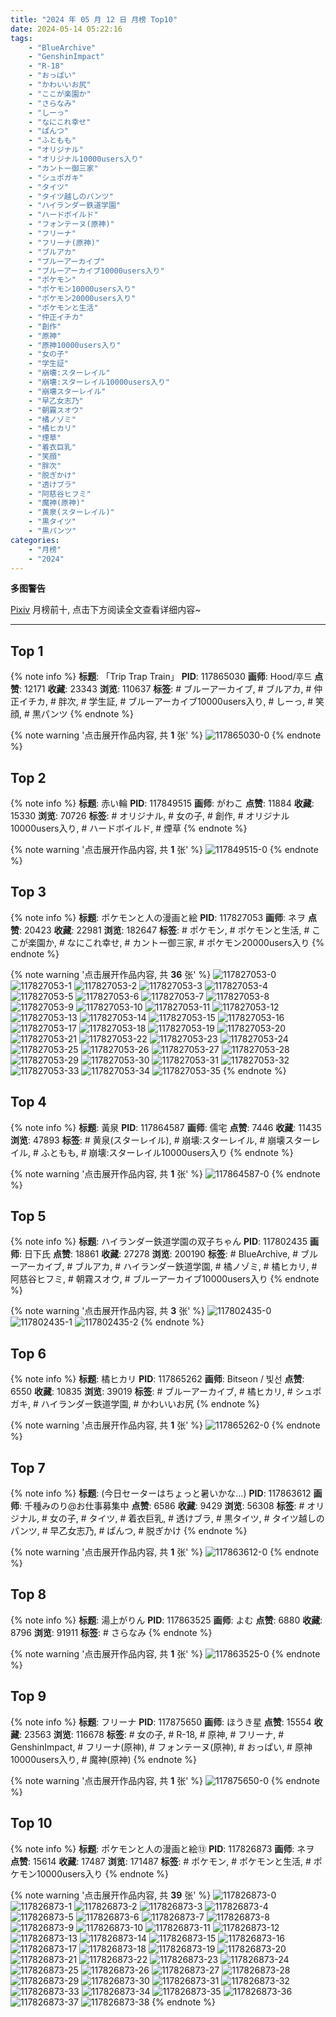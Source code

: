 ```yaml
---
title: "2024 年 05 月 12 日 月榜 Top10"
date: 2024-05-14 05:22:16
tags:
    - "BlueArchive"
    - "GenshinImpact"
    - "R-18"
    - "おっぱい"
    - "かわいいお尻"
    - "ここが楽園か"
    - "さらなみ"
    - "しーっ"
    - "なにこれ幸せ"
    - "ぱんつ"
    - "ふともも"
    - "オリジナル"
    - "オリジナル10000users入り"
    - "カントー御三家"
    - "シュポガキ"
    - "タイツ"
    - "タイツ越しのパンツ"
    - "ハイランダー鉄道学園"
    - "ハードボイルド"
    - "フォンテーヌ(原神)"
    - "フリーナ"
    - "フリーナ(原神)"
    - "ブルアカ"
    - "ブルーアーカイブ"
    - "ブルーアーカイブ10000users入り"
    - "ポケモン"
    - "ポケモン10000users入り"
    - "ポケモン20000users入り"
    - "ポケモンと生活"
    - "仲正イチカ"
    - "創作"
    - "原神"
    - "原神10000users入り"
    - "女の子"
    - "学生証"
    - "崩壊:スターレイル"
    - "崩壊:スターレイル10000users入り"
    - "崩壊スターレイル"
    - "早乙女志乃"
    - "朝霧スオウ"
    - "橘ノゾミ"
    - "橘ヒカリ"
    - "煙草"
    - "着衣巨乳"
    - "笑顔"
    - "胖次"
    - "脱ぎかけ"
    - "透けブラ"
    - "阿慈谷ヒフミ"
    - "魔神(原神)"
    - "黄泉(スターレイル)"
    - "黒タイツ"
    - "黒パンツ"
categories:
    - "月榜"
    - "2024"
---
```


<i class="fa fa-triangle-exclamation"></i>**多图警告**<i class="fa fa-triangle-exclamation"></i>

[Pixiv](https://www.pixiv.net/) 月榜前十, 点击下方阅读全文查看详细内容~

<!-- more -->

---

## Top 1

{% note info %}
**标题**: 「Trip Trap Train」
**PID**: 117865030 **画师**: Hood/후드
**点赞**: 12171 **收藏**: 23343 **浏览**: 110637
**标签**: # ブルーアーカイブ, # ブルアカ, # 仲正イチカ, # 胖次, # 学生証, # ブルーアーカイブ10000users入り, # しーっ, # 笑顔, # 黒パンツ
{% endnote %}

{% note warning '点击展开作品内容, 共 **1** 张' %}
![117865030-0](https://i.pixiv.re/img-original/img/2024/04/15/18/15/38/117865030_p0.png)
{% endnote %}

## Top 2

{% note info %}
**标题**: 赤い輪
**PID**: 117849515 **画师**: がわこ
**点赞**: 11884 **收藏**: 15330 **浏览**: 70726
**标签**: # オリジナル, # 女の子, # 創作, # オリジナル10000users入り, # ハードボイルド, # 煙草
{% endnote %}

{% note warning '点击展开作品内容, 共 **1** 张' %}
![117849515-0](https://i.pixiv.re/img-original/img/2024/04/15/00/42/48/117849515_p0.png)
{% endnote %}

## Top 3

{% note info %}
**标题**: ポケモンと人の漫画と絵
**PID**: 117827053 **画师**: ネヲ
**点赞**: 20423 **收藏**: 22981 **浏览**: 182647
**标签**: # ポケモン, # ポケモンと生活, # ここが楽園か, # なにこれ幸せ, # カントー御三家, # ポケモン20000users入り
{% endnote %}

{% note warning '点击展开作品内容, 共 **36** 张' %}
![117827053-0](https://i.pixiv.re/img-original/img/2024/04/14/12/43/59/117827053_p0.png)
![117827053-1](https://i.pixiv.re/img-original/img/2024/04/14/12/43/59/117827053_p1.png)
![117827053-2](https://i.pixiv.re/img-original/img/2024/04/14/12/43/59/117827053_p2.png)
![117827053-3](https://i.pixiv.re/img-original/img/2024/04/14/12/43/59/117827053_p3.png)
![117827053-4](https://i.pixiv.re/img-original/img/2024/04/14/12/43/59/117827053_p4.png)
![117827053-5](https://i.pixiv.re/img-original/img/2024/04/14/12/43/59/117827053_p5.png)
![117827053-6](https://i.pixiv.re/img-original/img/2024/04/14/12/43/59/117827053_p6.png)
![117827053-7](https://i.pixiv.re/img-original/img/2024/04/14/12/43/59/117827053_p7.png)
![117827053-8](https://i.pixiv.re/img-original/img/2024/04/14/12/43/59/117827053_p8.png)
![117827053-9](https://i.pixiv.re/img-original/img/2024/04/14/12/43/59/117827053_p9.png)
![117827053-10](https://i.pixiv.re/img-original/img/2024/04/14/12/43/59/117827053_p10.png)
![117827053-11](https://i.pixiv.re/img-original/img/2024/04/14/12/43/59/117827053_p11.png)
![117827053-12](https://i.pixiv.re/img-original/img/2024/04/14/12/43/59/117827053_p12.png)
![117827053-13](https://i.pixiv.re/img-original/img/2024/04/14/12/43/59/117827053_p13.png)
![117827053-14](https://i.pixiv.re/img-original/img/2024/04/14/12/43/59/117827053_p14.png)
![117827053-15](https://i.pixiv.re/img-original/img/2024/04/14/12/43/59/117827053_p15.png)
![117827053-16](https://i.pixiv.re/img-original/img/2024/04/14/12/43/59/117827053_p16.png)
![117827053-17](https://i.pixiv.re/img-original/img/2024/04/14/12/43/59/117827053_p17.png)
![117827053-18](https://i.pixiv.re/img-original/img/2024/04/14/12/43/59/117827053_p18.png)
![117827053-19](https://i.pixiv.re/img-original/img/2024/04/14/12/43/59/117827053_p19.png)
![117827053-20](https://i.pixiv.re/img-original/img/2024/04/14/12/43/59/117827053_p20.png)
![117827053-21](https://i.pixiv.re/img-original/img/2024/04/14/12/43/59/117827053_p21.png)
![117827053-22](https://i.pixiv.re/img-original/img/2024/04/14/12/43/59/117827053_p22.png)
![117827053-23](https://i.pixiv.re/img-original/img/2024/04/14/12/43/59/117827053_p23.png)
![117827053-24](https://i.pixiv.re/img-original/img/2024/04/14/12/43/59/117827053_p24.png)
![117827053-25](https://i.pixiv.re/img-original/img/2024/04/14/12/43/59/117827053_p25.png)
![117827053-26](https://i.pixiv.re/img-original/img/2024/04/14/12/43/59/117827053_p26.png)
![117827053-27](https://i.pixiv.re/img-original/img/2024/04/14/12/43/59/117827053_p27.png)
![117827053-28](https://i.pixiv.re/img-original/img/2024/04/14/12/43/59/117827053_p28.png)
![117827053-29](https://i.pixiv.re/img-original/img/2024/04/14/12/43/59/117827053_p29.png)
![117827053-30](https://i.pixiv.re/img-original/img/2024/04/14/12/43/59/117827053_p30.png)
![117827053-31](https://i.pixiv.re/img-original/img/2024/04/14/12/43/59/117827053_p31.png)
![117827053-32](https://i.pixiv.re/img-original/img/2024/04/14/12/43/59/117827053_p32.png)
![117827053-33](https://i.pixiv.re/img-original/img/2024/04/14/12/43/59/117827053_p33.png)
![117827053-34](https://i.pixiv.re/img-original/img/2024/04/14/12/43/59/117827053_p34.png)
![117827053-35](https://i.pixiv.re/img-original/img/2024/04/14/12/43/59/117827053_p35.png)
{% endnote %}

## Top 4

{% note info %}
**标题**: 黃泉
**PID**: 117864587 **画师**: 儒宅
**点赞**: 7446 **收藏**: 11435 **浏览**: 47893
**标签**: # 黄泉(スターレイル), # 崩壊:スターレイル, # 崩壊スターレイル, # ふともも, # 崩壊:スターレイル10000users入り
{% endnote %}

{% note warning '点击展开作品内容, 共 **1** 张' %}
![117864587-0](https://i.pixiv.re/img-original/img/2024/04/15/18/00/14/117864587_p0.jpg)
{% endnote %}

## Top 5

{% note info %}
**标题**: ハイランダー鉄道学園の双子ちゃん
**PID**: 117802435 **画师**: 日下氏
**点赞**: 18861 **收藏**: 27278 **浏览**: 200190
**标签**: # BlueArchive, # ブルーアーカイブ, # ブルアカ, # ハイランダー鉄道学園, # 橘ノゾミ, # 橘ヒカリ, # 阿慈谷ヒフミ, # 朝霧スオウ, # ブルーアーカイブ10000users入り
{% endnote %}

{% note warning '点击展开作品内容, 共 **3** 张' %}
![117802435-0](https://i.pixiv.re/img-original/img/2024/04/13/18/24/32/117802435_p0.png)
![117802435-1](https://i.pixiv.re/img-original/img/2024/04/13/18/24/32/117802435_p1.png)
![117802435-2](https://i.pixiv.re/img-original/img/2024/04/13/18/24/32/117802435_p2.png)
{% endnote %}

## Top 6

{% note info %}
**标题**: 橘ヒカリ
**PID**: 117865262 **画师**: Bitseon / 빛선
**点赞**: 6550 **收藏**: 10835 **浏览**: 39019
**标签**: # ブルーアーカイブ, # 橘ヒカリ, # シュポガキ, # ハイランダー鉄道学園, # かわいいお尻
{% endnote %}

{% note warning '点击展开作品内容, 共 **1** 张' %}
![117865262-0](https://i.pixiv.re/img-original/img/2024/04/15/18/26/11/117865262_p0.png)
{% endnote %}

## Top 7

{% note info %}
**标题**: (今日セーターはちょっと暑いかな…)
**PID**: 117863612 **画师**: 千種みのり@お仕事募集中
**点赞**: 6586 **收藏**: 9429 **浏览**: 56308
**标签**: # オリジナル, # 女の子, # タイツ, # 着衣巨乳, # 透けブラ, # 黒タイツ, # タイツ越しのパンツ, # 早乙女志乃, # ぱんつ, # 脱ぎかけ
{% endnote %}

{% note warning '点击展开作品内容, 共 **1** 张' %}
![117863612-0](https://i.pixiv.re/img-original/img/2024/04/15/17/14/36/117863612_p0.jpg)
{% endnote %}

## Top 8

{% note info %}
**标题**: 湯上がりん
**PID**: 117863525 **画师**: よむ
**点赞**: 6880 **收藏**: 8796 **浏览**: 91911
**标签**: # さらなみ
{% endnote %}

{% note warning '点击展开作品内容, 共 **1** 张' %}
![117863525-0](https://i.pixiv.re/img-original/img/2024/04/15/17/09/07/117863525_p0.png)
{% endnote %}

## Top 9

{% note info %}
**标题**: フリーナ
**PID**: 117875650 **画师**: ほうき星
**点赞**: 15554 **收藏**: 23563 **浏览**: 116678
**标签**: # 女の子, # R-18, # 原神, # フリーナ, # GenshinImpact, # フリーナ(原神), # フォンテーヌ(原神), # おっぱい, # 原神10000users入り, # 魔神(原神)
{% endnote %}

{% note warning '点击展开作品内容, 共 **1** 张' %}
![117875650-0](https://i.pixiv.re/img-original/img/2024/04/16/00/00/30/117875650_p0.jpg)
{% endnote %}

## Top 10

{% note info %}
**标题**: ポケモンと人の漫画と絵⑬
**PID**: 117826873 **画师**: ネヲ
**点赞**: 15614 **收藏**: 17487 **浏览**: 171487
**标签**: # ポケモン, # ポケモンと生活, # ポケモン10000users入り
{% endnote %}

{% note warning '点击展开作品内容, 共 **39** 张' %}
![117826873-0](https://i.pixiv.re/img-original/img/2024/04/14/12/36/43/117826873_p0.png)
![117826873-1](https://i.pixiv.re/img-original/img/2024/04/14/12/36/43/117826873_p1.png)
![117826873-2](https://i.pixiv.re/img-original/img/2024/04/14/12/36/43/117826873_p2.png)
![117826873-3](https://i.pixiv.re/img-original/img/2024/04/14/12/36/43/117826873_p3.png)
![117826873-4](https://i.pixiv.re/img-original/img/2024/04/14/12/36/43/117826873_p4.png)
![117826873-5](https://i.pixiv.re/img-original/img/2024/04/14/12/36/43/117826873_p5.png)
![117826873-6](https://i.pixiv.re/img-original/img/2024/04/14/12/36/43/117826873_p6.png)
![117826873-7](https://i.pixiv.re/img-original/img/2024/04/14/12/36/43/117826873_p7.png)
![117826873-8](https://i.pixiv.re/img-original/img/2024/04/14/12/36/43/117826873_p8.png)
![117826873-9](https://i.pixiv.re/img-original/img/2024/04/14/12/36/43/117826873_p9.png)
![117826873-10](https://i.pixiv.re/img-original/img/2024/04/14/12/36/43/117826873_p10.png)
![117826873-11](https://i.pixiv.re/img-original/img/2024/04/14/12/36/43/117826873_p11.png)
![117826873-12](https://i.pixiv.re/img-original/img/2024/04/14/12/36/43/117826873_p12.png)
![117826873-13](https://i.pixiv.re/img-original/img/2024/04/14/12/36/43/117826873_p13.png)
![117826873-14](https://i.pixiv.re/img-original/img/2024/04/14/12/36/43/117826873_p14.png)
![117826873-15](https://i.pixiv.re/img-original/img/2024/04/14/12/36/43/117826873_p15.png)
![117826873-16](https://i.pixiv.re/img-original/img/2024/04/14/12/36/43/117826873_p16.png)
![117826873-17](https://i.pixiv.re/img-original/img/2024/04/14/12/36/43/117826873_p17.png)
![117826873-18](https://i.pixiv.re/img-original/img/2024/04/14/12/36/43/117826873_p18.png)
![117826873-19](https://i.pixiv.re/img-original/img/2024/04/14/12/36/43/117826873_p19.png)
![117826873-20](https://i.pixiv.re/img-original/img/2024/04/14/12/36/43/117826873_p20.png)
![117826873-21](https://i.pixiv.re/img-original/img/2024/04/14/12/36/43/117826873_p21.png)
![117826873-22](https://i.pixiv.re/img-original/img/2024/04/14/12/36/43/117826873_p22.png)
![117826873-23](https://i.pixiv.re/img-original/img/2024/04/14/12/36/43/117826873_p23.png)
![117826873-24](https://i.pixiv.re/img-original/img/2024/04/14/12/36/43/117826873_p24.png)
![117826873-25](https://i.pixiv.re/img-original/img/2024/04/14/12/36/43/117826873_p25.png)
![117826873-26](https://i.pixiv.re/img-original/img/2024/04/14/12/36/43/117826873_p26.png)
![117826873-27](https://i.pixiv.re/img-original/img/2024/04/14/12/36/43/117826873_p27.png)
![117826873-28](https://i.pixiv.re/img-original/img/2024/04/14/12/36/43/117826873_p28.png)
![117826873-29](https://i.pixiv.re/img-original/img/2024/04/14/12/36/43/117826873_p29.png)
![117826873-30](https://i.pixiv.re/img-original/img/2024/04/14/12/36/43/117826873_p30.png)
![117826873-31](https://i.pixiv.re/img-original/img/2024/04/14/12/36/43/117826873_p31.png)
![117826873-32](https://i.pixiv.re/img-original/img/2024/04/14/12/36/43/117826873_p32.png)
![117826873-33](https://i.pixiv.re/img-original/img/2024/04/14/12/36/43/117826873_p33.png)
![117826873-34](https://i.pixiv.re/img-original/img/2024/04/14/12/36/43/117826873_p34.png)
![117826873-35](https://i.pixiv.re/img-original/img/2024/04/14/12/36/43/117826873_p35.png)
![117826873-36](https://i.pixiv.re/img-original/img/2024/04/14/12/36/43/117826873_p36.png)
![117826873-37](https://i.pixiv.re/img-original/img/2024/04/14/12/36/43/117826873_p37.png)
![117826873-38](https://i.pixiv.re/img-original/img/2024/04/14/12/36/43/117826873_p38.png)
{% endnote %}
